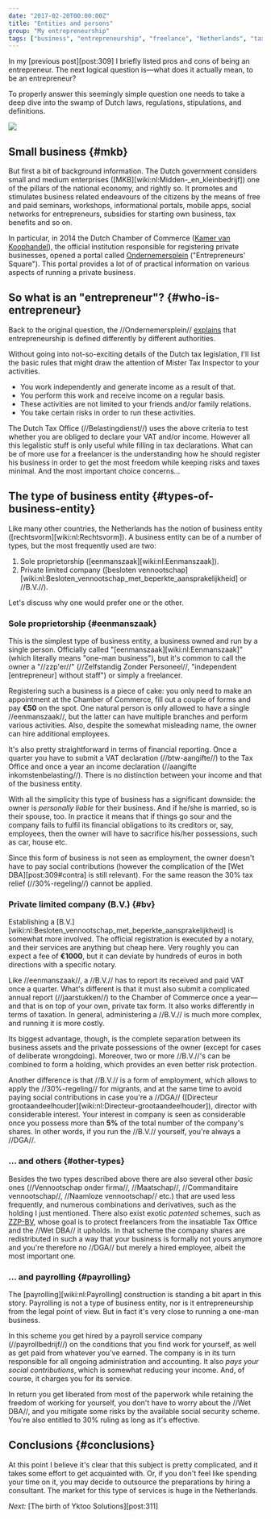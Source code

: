 ```yaml
---
date: "2017-02-20T00:00:00Z"
title: "Entities and persons"
group: "My entrepreneurship"
tags: ["business", "entrepreneurship", "freelance", "Netherlands", "taxes", "work", "Yktoo Solutions"]
---
```


In my [previous post][post:309] I briefly listed pros and cons of being an entrepreneur. The next logical question is—what does it actually mean, to be an entrepreneur?

To properly answer this seemingly simple question one needs to take a deep dive into the swamp of Dutch laws, regulations, stipulations, and definitions.

<!--more-->

![](img:2.bp.blogspot.com/-0JS0V8bE70Y/WN97iz2hjLI/AAAAAAAAptQ/pwLDMGHIdfwZcGmcAlyotSDAsc3Yq2OOACPcB/s1600/shapes.picasaweb.png)

## Small business {#mkb}

But first a bit of background information. The Dutch government considers small and medium enterprises ([MKB][wiki:nl:Midden-_en_kleinbedrijf]) one of the pillars of the national economy, and rightly so. It promotes and stimulates business related endeavours of the citizens by the means of free and paid seminars, workshops, informational portals, mobile apps, social networks for entrepreneurs, subsidies for starting own business, tax benefits and so on.

In particular, in 2014 the Dutch Chamber of Commerce ([Kamer van Koophandel](https://www.kvk.nl/)), the official institution responsible for registering private businesses, opened a portal called [Ondernemersplein](http://www.ondernemersplein.nl/) ("Entrepreneurs' Square"). This portal provides a lot of of practical information on various aspects of running a private business.

## So what is an "entrepreneur"? {#who-is-entrepreneur}

Back to the original question, the //Ondernemersplein// [explains](http://www.ondernemersplein.nl/ondernemen/bedrijf-starten/situatie-ik-wil-weten-of-ik-ondernemer-ben/) that entrepreneurship is defined differently by different authorities.

Without going into not-so-exciting details of the Dutch tax legislation, I'll list the basic rules that might draw the attention of Mister Tax Inspector to your activities.

* You work independently and generate income as a result of that.
* You perform this work and receive income on a regular basis.
* These activities are not limited to your friends and/or family relations.
* You take certain risks in order to run these activities.

The Dutch Tax Office (//Belastingdienst//) uses the above criteria to test whether you are obliged to declare your VAT and/or income. However all this legalistic stuff is only useful while filling in tax declarations. What can be of more use for a freelancer is the understanding how he should register his business in order to get the most freedom while keeping risks and taxes minimal. And the most important choice concerns…

## The type of business entity {#types-of-business-entity}

Like many other countries, the Netherlands has the notion of business entity ([rechtsvorm][wiki:nl:Rechtsvorm]). A business entity can be of a number of types, but the most frequently used are two:

1. Sole proprietorship ([eenmanszaak][wiki:nl:Eenmanszaak]).
2. Private limited company ([besloten vennootschap][wiki:nl:Besloten_vennootschap_met_beperkte_aansprakelijkheid] or //B.V.//).

Let's discuss why one would prefer one or the other.

### Sole proprietorship {#eenmanszaak}

This is the simplest type of business entity, a business owned and run by a single person. Officially called "[eenmanszaak][wiki:nl:Eenmanszaak]" (which literally means "one-man business"), but it's common to call the owner a "//zzp'er//" (//Zelfstandig Zonder Personeel//, "independent [entrepreneur] without staff") or simply a freelancer.

Registering such a business is a piece of cake: you only need to make an appointment at the Chamber of Commerce, fill out a couple of forms and pay **€50** on the spot. One natural person is only allowed to have a single //eenmanszaak//, but the latter can have multiple branches and perform various activities. Also, despite the somewhat misleading name, the owner can hire additional employees.

It's also pretty straightforward in terms of financial reporting. Once a quarter you have to submit a VAT declaration (//btw-aangifte//) to the Tax Office and once a year an income declaration (//aangifte inkomstenbelasting//). There is no distinction between your income and that of the business entity.

With all the simplicity this type of business has a significant downside: the owner is *personally liable* for their business. And if he/she is married, so is their spouse, too. In practice it means that if things go sour and the company fails to fulfil its financial obligations to its creditors or, say, employees, then the owner will have to sacrifice his/her possessions, such as car, house etc.

Since this form of business is not seen as employment, the owner doesn't have to pay social contributions (however the complication of the [Wet DBA][post:309#contra] is still relevant). For the same reason the 30% tax relief (//30%-regeling//) cannot be applied.

### Private limited company (B.V.) {#bv}

Establishing a [B.V.][wiki:nl:Besloten_vennootschap_met_beperkte_aansprakelijkheid] is somewhat more involved. The official registration is executed by a notary, and their services are anything but cheap here. Very roughly you can expect a fee of **€1000**, but it can deviate by hundreds of euros in both directions with a specific notary.

Like //eenmanszaak//, a //B.V.// has to report its received and paid VAT once a quarter. What's different is that it must also submit a complicated annual report (//jaarstukken//) to the Chamber of Commerce once a year—and that is on top of your own, private tax form. It also works differently in terms of taxation. In general, administering a //B.V.// is much more complex, and running it is more costly.

Its biggest advantage, though, is the complete separation between its business assets and the private possessions of the owner (except for cases of deliberate wrongdoing). Moreover, two or more //B.V.//'s can be combined to form a holding, which provides an even better risk protection.

Another difference is that //B.V.// is a form of employment, which allows to apply the //30%-regeling// for migrants, and at the same time to avoid paying social contributions in case you're a //DGA// ([Directeur grootaandeelhouder][wiki:nl:Directeur-grootaandeelhouder]), director with considerable interest. Your interest in company is seen as considerable once you possess more than **5%** of the total number of the company's shares. In other words, if you run the //B.V.// yourself, you're always a //DGA//.

### … and others {#other-types}

Besides the two types described above there are also several other *basic* ones (//Vennootschap onder firma//, //Maatschap//, //Commanditaire vennootschap//, //Naamloze vennootschap// etc.) that are used less frequently, and numerous combinations and derivatives, such as the holding I just mentioned. There also exist exotic *patented* schemes, such as [ZZP-BV](http://zzp-bv.nu/), whose goal is to protect freelancers from the insatiable Tax Office and the //Wet DBA// it upholds. In that scheme the company shares are redistributed in such a way that your business is formally not yours anymore and you're therefore no //DGA// but merely a hired employee, albeit the most important one.

### … and payrolling {#payrolling}

The [payrolling][wiki:nl:Payrolling] construction is standing a bit apart in this story. Payrolling is not a type of business entity, nor is it entrepreneurship from the legal point of view. But in fact it's very close to running a one-man business.

In this scheme you get hired by a payroll service company (//payrollbedrijf//) on the conditions that you find work for yourself, as well as get paid from whatever you've earned. The company is in its turn responsible for all ongoing administration and accounting. It also *pays your social contributions*, which is somewhat reducing your income. And, of course, it charges you for its service.

In return you get liberated from most of the paperwork while retaining the freedom of working for yourself, you don't have to worry about the //Wet DBA//, and you mitigate some risks by the available social security scheme. You're also entitled to 30% ruling as long as it's effective.

## Conclusions {#conclusions}

At this point I believe it's clear that this subject is pretty complicated, and it takes some effort to get acquainted with. Or, if you don't feel like spending your time on it, you may decide to outsource the preparations by hiring a consultant. The market for this type of services is huge in the Netherlands.

*Next:* [The birth of Yktoo Solutions][post:311]
